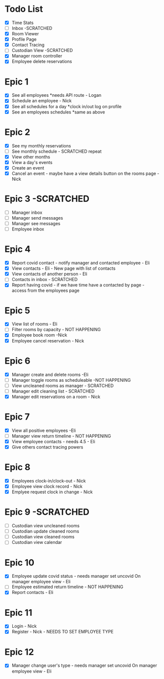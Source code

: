 # Todo List

- [x] Time Stats
- [ ] Inbox -SCRATCHED
- [x] Room Viewer
- [x] Profile Page
- [x] Contact Tracing
- [ ] Custodian View -SCRATCHED
- [x] Manager room controller
- [x] Employee delete reservations

# Epic 1

- [x] See all employees \*needs API route - Logan
- [x] Schedule an employee - Nick
- [x] See all schedules for a day \*clock in/out log on profile
- [x] See an employees schedules \*same as above

# Epic 2

- [x] See my monthly reservations
- [ ] See monthly schedule - SCRATCHED repeat
- [x] View other months
- [x] View a day's events
- [x] Create an event
- [x] Cancel an event - maybe have a view details button on the rooms page - Nick

# Epic 3 -SCRATCHED

- [ ] Manager inbox
- [ ] Manager send messages
- [ ] Manager see messages
- [ ] Employee inbox

# Epic 4

- [x] Report covid contact - notify manager and contacted employee - Eli
- [x] View contacts - Eli - New page with list of contacts
- [x] View contacts of another person - Eli
- [ ] Contacts in inbox - SCRATCHED
- [x] Report having covid - if we have time have a contacted by page - access from the employees page

# Epic 5

- [x] View list of rooms - Eli
- [ ] Filter rooms by capacity - NOT HAPPENING
- [x] Employee book room -Nick
- [x] Employee cancel reservation - Nick

# Epic 6

- [x] Manager create and delete rooms -Eli
- [ ] Manager toggle rooms as scheduleable -NOT HAPPENING
- [ ] View uncleaned rooms as manager - SCRATCHED
- [ ] Manager edit cleaning list - SCRATCHED
- [x] Manager edit reservations on a room - Nick

# Epic 7

- [x] View all positive employees -Eli
- [ ] Manager view return timeline - NOT HAPPENING
- [x] View employee contacts - needs 4.5 - Eli
- [x] Give others contact tracing powers

# Epic 8

- [x] Employees clock-in/clock-out - Nick
- [x] Employee view clock record - Nick
- [x] Emplyee request clock in change - Nick

# Epic 9 -SCRATCHED

- [ ] Custodian view uncleaned rooms
- [ ] Custodian update cleaned rooms
- [ ] Custodian view cleaned rooms
- [ ] Custodian view calendar

# Epic 10

- [x] Employee update covid status - needs manager set uncovid On manager employee view - Eli
- [ ] Employee estimated return timeline - NOT HAPPENING
- [x] Report contacts - Eli

# Epic 11

- [x] Login - Nick
- [x] Register - Nick - NEEDS TO SET EMPLOYEE TYPE

# Epic 12

- [x] Manager change user's type - needs manager set uncovid On manager employee view - Eli
